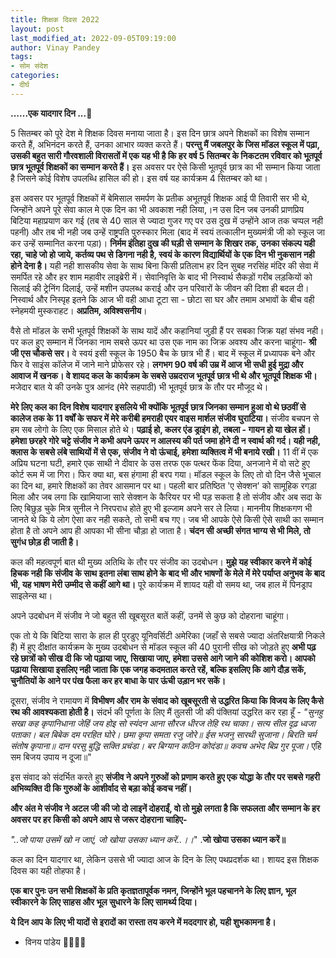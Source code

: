 ```yaml
---
title: शिक्षक दिवस 2022
layout: post
last_modified_at: 2022-09-05T09:19:00
author: Vinay Pandey
tags:
- सोम संदेश
categories:
- दीर्घ
---
```

**......एक यादगार दिन ...**🙏

5 सितम्बर को पूरे देश मे शिक्षक दिवस मनाया जाता है। इस दिन छात्र अपने शिक्षकों का विशेष सम्मान करते हैं, अभिनंदन करते हैं, उनका आभार व्यक्त करते हैं। **परन्तु मैं जबलपुर के जिस मॉडल स्कूल में पढ़ा, उसकी बहुत सारी गौरवशाली विरासतों में एक यह भी है कि हर वर्ष 5 सितम्बर के निकटतम रविवार को भूतपूर्व छात्र भूतपूर्व शिक्षकों का सम्मान करते हैं।**  इस अवसर पर ऐसे किसी भूतपूर्व छात्र का भी सम्मान किया जाता है जिसने कोई विशेष उपलब्धि हासिल की हो। इस वर्ष यह कार्यक्रम 4 सितम्बर को था। 

इस अवसर पर भूतपूर्व शिक्षकों में बेमिसाल समर्पण के प्रतीक अभूतपूर्व शिक्षक आई पी तिवारी सर भी थे, जिन्होंने अपने पूरे सेवा काल मे एक दिन का भी अवकाश नही लिया,।न उस दिन जब उनकी प्राणप्रिय बिटिया महाप्रयाण कर गई (तब से 40 साल से ज्यादा गुजर गए पर उस दुख में उन्होंने आज तक चप्पल नही पहनी) और तब भी नही जब उन्हें राष्ट्रपति पुरुस्कार मिला (बाद में स्वयं तत्कालीन मुख्यमंत्री जी को स्कूल जा कर उन्हें सम्मानित करना पड़ा)। **निर्मम इंतिहा दुख की घड़ी से सम्मान के शिखर तक, उनका संकल्प यही रहा, चाहे जो हो जाये, कर्तव्य पथ से डिगना नही है, स्वयं के कारण विद्यार्थियों के एक दिन भी नुकसान नही होने देना है।** यही नही शासकीय सेवा के साथ बिना किसी प्रतिलाभ हर दिन सुबह नरसिंह मंदिर की सेवा में समर्पित रहे और हर शाम महावीर लाइब्रेरी में। सेवानिवृत्ति के बाद भी निस्वार्थ सैकड़ों गरीब लड़कियों को सिलाई की ट्रेनिंग दिलाई, उन्हें मशीन उपलब्ध कराई और उन परिवारों के जीवन की दिशा ही बदल दी। निस्वार्थ और निस्पृह इतने कि आज भी वही आधा टूटा सा - छोटा सा घर और तमाम अभावों के बीच वही स्नेहमयी मुस्कराहट। **अप्रतिम, अविश्वसनीय**।

वैसे तो मॉडल के सभी भूतपूर्व शिक्षकों के साथ यादें और कहानियां जुड़ी हैं पर सबका जिक्र यहां संभव नही। पर कल हुए सम्मान में जिनका नाम सबसे ऊपर था उस एक नाम का जिक्र अवश्य और करना चाहूंगा- **श्री जी एस चौकसे सर।**  वे स्वयं इसी स्कूल के 1950 बैच के छात्र भी हैं। बाद में स्कूल में प्रध्यापक बने और फिर वे साइंस कॉलेज में जाने माने प्रोफेसर रहे। **लगभग 90 वर्ष की उम्र में आज भी सधी हुई मुद्रा और आवाज में खनक। वे शायद कल के कार्यक्रम के सबसे उम्रदराज भूतपूर्व छात्र भी थे और भूतपूर्व शिक्षक भी।** मजेदार बात ये की उनके पुत्र आनंद (मेरे सहपाठी) भी भूतपूर्व छात्र के तौर पर मौजूद थे। 

**मेरे लिए कल का दिन विशेष यादगार इसलिये भी क्योंकि भूतपूर्व छात्र जिनका सम्मान हुआ वो थे छठवीं से कालेज तक के 11 वर्षों के सफर में मेरे करीबी हमराही एयर वाइस मार्शल संजीव घुराटिया।** संजीव बचपन से हम सब लोगो के लिए एक मिसाल होते थे। **पढ़ाई हो, कलर एंड ड्राइंग हो, तबला - गायन हो या खेल हों। हमेशा छरहरे गोरे चट्टे संजीव ने कभी अपने ऊपर न आलस्य की पर्त जमा होने दी न स्वार्थ की गर्द। यही नही, क्लास के सबसे लंबे साथियों में से एक, संजीव ने वो ऊंचाई, हमेशा व्यक्तित्व में भी बनाये रखी।** 11 वीं में एक अप्रिय घटना घटी, हमारे एक साथी ने दीवार के उस तरफ एक पत्थर फेंक दिया, अनजाने में वो सटे हुए कोर्ट रूम में जा गिरा। फिर क्या था, बस हंगामा ही बरप गया। मॉडल स्कूल के लिए तो वो दिन जैसे भूचाल का दिन था, हमारे शिक्षकों का तेवर आसमान पर था। पहली बार प्रतिष्ठित 'ए सेक्शन' को सामूहिक रगड़ा मिला और जब लगा कि खामियाजा सारे सेक्शन के कैरियर पर भी पड़ सकता है तो संजीव और अब सदा के लिए बिछुड़ चुके मित्र सुनील ने निरपराध होते हुए भी इल्जाम अपने सर ले लिया। माननीय शिक्षकगण भी जानते थे कि ये लोग ऐसा कर नही सकते, तो सभी बच गए। जब भी आपके ऐसे किसी ऐसे साथी का सम्मान होता है तो अपने आप ही आपका भी सीना चौड़ा हो जाता है। **चंदन सी अच्छी संगत भाग्य से भी मिले, तो सुगंध छोड़ ही जाती है।**

कल की महत्वपूर्ण बात थी मुख्य अतिथि के तौर पर संजीव का उदबोधन। **मुझे यह स्वीकार करने में कोई हिचक नही कि संजीव के साथ इतना लंबा साथ होने के बाद भी और भाषणों के मेले में मेरे पर्याप्त अनुभव के बाद भी, यह भाषण मेरी उम्मीद से कहीं आगे था।** पूरे कार्यक्रम में शायद यही वो समय था, जब हाल में पिनड्राप साइलेन्स था। 

अपने उदबोधन में संजीव ने जो बहुत सी खूबसूरत बातें कहीं, उनमें से कुछ को दोहराना  चाहूंगा। 

एक तो ये कि बिटिया सारा के हाल ही पुरडुए यूनिवर्सिटी अमेरिका (जहाँ से सबसे ज्यादा अंतरिक्षयात्री निकले हैं) में हुए दीक्षांत कार्यक्रम के मुख्य उदबोधन से मॉडल स्कूल की 40 पुरानी सीख को जोड़ते हुए **अभी पढ़ रहे छात्रों को सीख दी कि जो पढ़ाया जाए, सिखाया जाए, हमेशा उससे आगे जाने की कोशिश करो। आपको पढ़ाया सिखाया इसलिए नही जाता कि एक जगह कदमताल करते रहें, बल्कि इसलिए कि आगे दौड़ सकें, चुनौतियों के आने पर पंख फैला कर हर बाधा के पार ऊंची उड़ान भर सकें।**

दूसरा, संजीव ने रामायण में **विभीषण और राम के संवाद को खूबसूरती से उद्धरित किया कि विजय के लिए कैसे रथ की आवश्यकता होती है।** संदर्भ की पूर्णता के लिए मैं तुलसी जी की पंक्तियां उद्धरित कर रहा हूँ - 
*"सुनहु सखा कह कृपानिधाना*
*जेहिं जय होइ सो स्यंदन आना*
*सौरज धीरज तेहि रथ चाका।*
*सत्य सील दृढ़ ध्वजा पताका।*
*बल बिबेक दम परहित घोरे।* *छमा कृपा समता रजु जोरे॥*
*ईस भजनु सारथी सुजाना।* *बिरति चर्म संतोष कृपाना॥*
*दान परसु बुद्धि सक्ति प्रचंडा।* 
*बर बिग्यान कठिन कोदंडा॥*
*कवच अभेद बिप्र गुर पूजा।*
एहि सम बिजय उपाय न दूजा॥"

इस संवाद को संदर्भित करते हुए **संजीव ने अपने गुरुओं को प्रणाम करते हुए एक योद्धा के तौर पर सबसे गहरी अभिव्यक्ति दी कि गुरुओं के आशीर्वाद से बड़ा कोई कवच नहीं।**

**और अंत मे संजीव ने अटल जी की जो दो लाइनें दोहराईं, वो तो मुझे लगता है कि सफलता और सम्मान के हर अवसर पर हर किसी को अपने आप से जरूर दोहराना चाहिए-**

*"..जो पाया उसमें खो न जाएं,*
*जो खोया उसका ध्यान करें..।।*"
.**जो खोया उसका ध्यान करें॥**

कल का दिन यादगार था, लेकिन उससे भी ज्यादा आज के दिन के लिए पथप्रदर्शक था। शायद इस शिक्षक दिवस का यही तोहफा है।

**एक बार पुनः उन सभी शिक्षकों के प्रति कृतज्ञतापूर्वक नमन, जिन्होंने भूल पहचानने के लिए ज्ञान, भूल स्वीकारने के लिए साहस और भूल सुधारने के लिए सामर्थ्य दिया।**

**ये दिन आप के लिए भी यादों से इरादों का रास्ता तय करने में मददगार हो, यही शुभकामना है।**

- विनय पांडेय
🙏🌷🌷🙏



